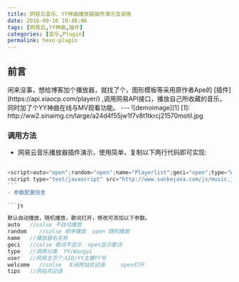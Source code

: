 ```yaml
---
title: 网易云音乐、YY神曲播放器插件演示及调用
date: 2016-09-16 10:48:06
tags: [网易云,YY神曲,插件]
categories: [音乐,Plugin]
permalink: hexo-plugin
---
```

<h2 id="intro">前言</h2>闲来没事，想给博客加个播放器，就找了个，图形模板等采用原作者Ape的 [插件](https://api.xiaocp.com/player/) ,调用网易API接口，播放自己所收藏的音乐，同时加了个YY神曲在线与MV观看功能。
---
![demoimage][1]
[1]: http://ww2.sinaimg.cn/large/a24d4f55jw1f7v8t1tkrcj21570motil.jpg

<!-- more -->
### 调用方法
- 网易云音乐播放器插件演示，使用简单，复制以下两行代码即可实现:
```js
﻿
<script>auto="open";random="open";name="Playerlist";geci="open";type="Wangyi";user="317483295";welcome="open";tips="Welcome to my blog";</script>
<script type="text/javascript" src="http://www.sunkejava.com/js/music.js"></script>  
```﻿
- 参数配置信息

```js

默认自动播放，随机播放，歌词打开，修改可添加以下参数。
auto   //colse 不自动播放
random    //colse 顺序播放  open 随机播放
name   //播放器名名称
geci   //colse 歌词不显示  open显示歌词
type   //调用分类  YY/Wangyi 
user   //网易主页个人ID/YY主播YY号
welcome   //colse  关闭网站欢迎语     open打开
tips   //网站欢迎语
```


